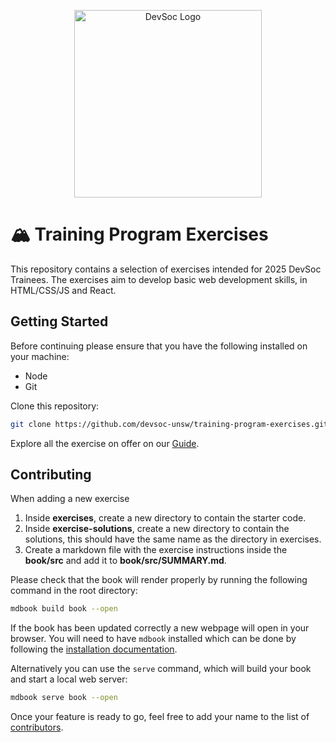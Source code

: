 <p align="center" style="padding: 0">
  <picture>
    <source media="(prefers-color-scheme: light)" srcset="./img/fullTransparent.svg">
    <img width='300' alt="DevSoc Logo" src="./img/fullInvertTransparent.svg">
  </picture>
</p>

# 🏔️ Training Program Exercises

This repository contains a selection of exercises intended for 2025 DevSoc Trainees. The exercises aim to develop basic web development skills, in HTML/CSS/JS and React.

## Getting Started

Before continuing please ensure that you have the following installed on your machine:

- Node
- Git

Clone this repository:

```sh
git clone https://github.com/devsoc-unsw/training-program-exercises.git
```

Explore all the exercise on offer on our [Guide](https://tas-scorchedshadow.github.io/training-program-exercises/book).

## Contributing

When adding a new exercise

1. Inside **exercises**, create a new directory to contain the starter code.
2. Inside **exercise-solutions**, create a new directory to contain the solutions, this should have the same name as the directory in exercises.
3. Create a markdown file with the exercise instructions inside the **book/src** and add it to **book/src/SUMMARY.md**.

Please check that the book will render properly by running the following command in the root directory:

```sh
mdbook build book --open
```

If the book has been updated correctly a new webpage will open in your browser. You will need to have `mdbook` installed which can be done by following the [installation documentation](https://rust-lang.github.io/mdBook/guide/installation.html#installing-the-latest-master-version).

Alternatively you can use the `serve` command, which will build your book and start a local web server:

```sh
mdbook serve book --open
```

Once your feature is ready to go, feel free to add your name to the list of [contributors](./contributors.md).
